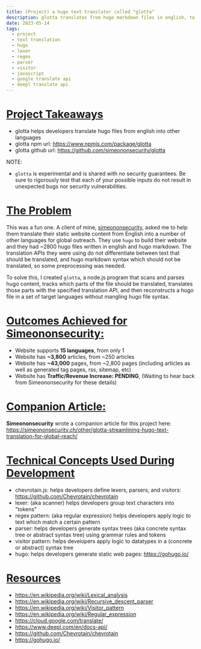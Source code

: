 ```yaml
---
title: (Project) a hugo text translator called "glotta"
description: glotta translates from hugo markdown files in english, to hugo markdown files in other languages
date: 2023-05-14
tags:
  - project
  - text translation
  - hugo
  - lexer
  - regex
  - parser
  - visitor
  - javascript
  - google translate api
  - deepl translate api
---
```


# <u> Project Takeaways </u>

- glotta helps developers translate hugo files from english into other languages
- glotta npm url: <a target="_blank" ref="noopener noreferrer" href="https://www.npmjs.com/package/glotta">https://www.npmjs.com/package/glotta</a>
- glotta github url: <a target="_blank" ref="noopener noreferrer" href="https://github.com/simeononsecurity/glotta">https://github.com/simeononsecurity/glotta</a>

NOTE: 
- `glotta` is experimental and is shared with no security guarantees. Be sure to rigorously test that each of your possible inputs do not result in unexpected bugs nor security vulnerabilities.

# <u> The Problem </u>

This was a fun one. A client of mine, <a href="https://simeononsecurity.ch">simeononsecurity</a>, asked me to help them translate their static website content from English into a number of other languages for global outreach. They use `hugo` to build their website and they had ~2800 hugo files written in english and hugo markdown. The translation APIs they were using do not differentiate between text that should be translated, and hugo markdown syntax which should not be translated, so some preprocessing was needed.

To solve this, I created `glotta`, a node.js program that scans and parses hugo content, tracks which parts of the file should be translated, translates those parts with the specified translation API, and then reconstructs a hugo file in a set of target languages without mangling hugo file syntax.

# <u> Outcomes Achieved for Simeononsecurity: </u>
- Website supports **15 languages**, from only 1
- Website has **~3,800** articles, from ~250 articles
- Website has **~43,000** pages, from ~2,800 pages (including articles as well as generated tag pages, rss, sitemap, etc)
- Website has **Traffic/Revenue Increase: PENDING**, (Waiting to hear back from Simeononsecurity for these details)

# <u> Companion Article: </u>
**Simeononsecurity** wrote a companion article for this project here: <a href="https://simeononsecurity.ch/other/glotta-streamlining-hugo-text-translation-for-global-reach/">https://simeononsecurity.ch/other/glotta-streamlining-hugo-text-translation-for-global-reach/</a>

# <u> Technical Concepts Used During Development </u>
- chevrotain.js:  helps developers define lexers, parsers, and visitors: <a target="_blank" ref="noopener noreferrer" href="https://github.com/Chevrotain/chevrotain">https://github.com/Chevrotain/chevrotain</a>
- lexer: (aka scanner) helps developers group text characters into "tokens"
- regex pattern: (aka regular expression) helps developers apply logic to text which match a certain pattern
- parser: helps developers generate syntax trees (aka concrete syntax tree or abstract syntax tree) using grammar rules and tokens
- visitor pattern: helps developers apply logic to datatypes in a (concrete or abstract) syntax tree
- hugo: helps developers generate static web pages: <a target="_blank" ref="noopener noreferrer" href="https://gohugo.io/">https://gohugo.io/</a>

# <u>Resources</u>
- <a target="_blank" ref="noopener noreferrer" href="https://en.wikipedia.org/wiki/Lexical_analysis">https://en.wikipedia.org/wiki/Lexical_analysis</a>
- <a target="_blank" ref="noopener noreferrer" href="https://en.wikipedia.org/wiki/Recursive_descent_parser">https://en.wikipedia.org/wiki/Recursive_descent_parser</a>
- <a target="_blank" ref="noopener noreferrer" href="https://en.wikipedia.org/wiki/Visitor_pattern">https://en.wikipedia.org/wiki/Visitor_pattern</a>
- <a target="_blank" ref="noopener noreferrer" href="https://en.wikipedia.org/wiki/Regular_expression">https://en.wikipedia.org/wiki/Regular_expression</a>
- <a target="_blank" ref="noopener noreferrer" href="https://cloud.google.com/translate/">https://cloud.google.com/translate/</a>
- <a target="_blank" ref="noopener noreferrer" href="https://www.deepl.com/en/docs-api/">https://www.deepl.com/en/docs-api/</a>
- <a target="_blank" ref="noopener noreferrer" href="https://github.com/Chevrotain/chevrotain">https://github.com/Chevrotain/chevrotain</a>
- <a target="_blank" ref="noopener noreferrer" href="https://gohugo.io/">https://gohugo.io/</a>
